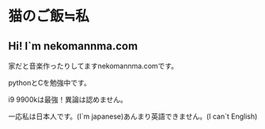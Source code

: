 # 猫のご飯≒私
## Hi! I`m nekomannma.com
家だと音楽作ったりしてますnekomannma.comです。
<p>pythonとCを勉強中です。
<p>i9 9900kは最強！異論は認めません。
<p>一応私は日本人です。(I`m japanese)あんまり英語できません。(I can`t English)
